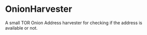 # OnionHarvester
A small TOR Onion Address harvester for checking if the address is available or not.
